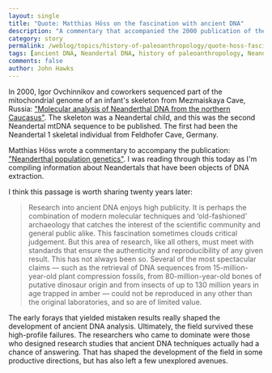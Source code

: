 ```yaml
---
layout: single
title: "Quote: Matthias Höss on the fascination with ancient DNA"
description: "A commentary that accompanied the 2000 publication of the first Mezmaiskaya DNA data."
category: story
permalink: /weblog/topics/history-of-paleoanthropology/quote-hoss-fascination-ancient-dna-2020.html
tags: [ancient DNA, Neandertal DNA, history of paleoanthropology, Neandertals, Mezmaiskaya]
comments: false
author: John Hawks
---
```


In 2000, Igor Ovchinnikov and coworkers sequenced part of the mitochondrial genome of an infant's skeleton from Mezmaiskaya Cave, Russia: <a href="https://doi.org/10.1038/35006625">"Molecular analysis of Neanderthal DNA from the northern Caucasus"</a>. The skeleton was a Neandertal child, and this was the second Neandertal mtDNA sequence to be published. The first had been the Neandertal 1 skeletal individual from Feldhofer Cave, Germany. 

Matthias Höss wrote a commentary to accompany the publication: <a href="https://doi.org/10.1038/35006551">"Neanderthal population genetics"</a>. I was reading through this today as I'm compiling information about Neandertals that have been objects of DNA extraction. 

I think this passage is worth sharing twenty years later: 

<blockquote>Research into ancient DNA enjoys high publicity. It is perhaps the combination of modern molecular techniques and ‘old-fashioned’ archaeology that catches the interest of the scientific community and general public alike. This fascination sometimes clouds critical judgement. But this area of research, like all others, must meet with standards that ensure the authenticity and reproducibility of any given result. This has not always been so. Several of the most spectacular claims — such as the retrieval of DNA sequences from 15-million-year-old plant compression fossils, from 80-million-year-old bones of putative dinosaur origin and from insects of up to 130 million years in age trapped in amber — could not be reproduced in any other than the original laboratories, and so are of limited value.</blockquote>

The early forays that yielded mistaken results really shaped the development of ancient DNA analysis. Ultimately, the field survived these high-profile failures. The researchers who came to dominate were those who designed research studies that ancient DNA techniques actually had a chance of answering. That has shaped the development of the field in some productive directions, but has also left a few unexplored avenues. 
